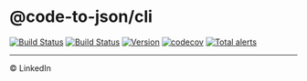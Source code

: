 # @code-to-json/cli

[![Build Status](https://travis-ci.org/code-to-json/code-to-json.svg?branch=master)](https://travis-ci.org/code-to-json/code-to-json)
[![Build Status](https://dev.azure.com/code-to-json/code-to-json/_apis/build/status/code-to-json.code-to-json)](https://dev.azure.com/code-to-json/code-to-json/_build/latest?definitionId=1)
[![Version](https://img.shields.io/npm/v/@code-to-json/cli.svg)](https://www.npmjs.com/package/@code-to-json/cli)
[![codecov](https://codecov.io/gh/code-to-json/code-to-json/branch/master/graph/badge.svg)](https://codecov.io/gh/code-to-json/code-to-json/tree/master/packages/cli/src)
[![Total alerts](https://img.shields.io/lgtm/alerts/g/code-to-json/code-to-json.svg?logo=lgtm&logoWidth=18)](https://lgtm.com/projects/g/code-to-json/code-to-json/alerts/)

---

© LinkedIn
